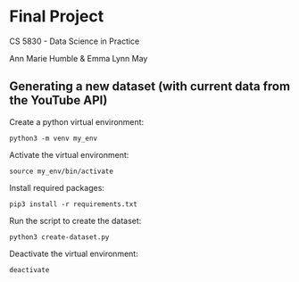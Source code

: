 # Final Project

CS 5830 - Data Science in Practice

Ann Marie Humble & Emma Lynn May

## Generating a new dataset (with current data from the YouTube API)

Create a python virtual environment:

`python3 -m venv my_env`

Activate the virtual environment:

`source my_env/bin/activate`

Install required packages:

`pip3 install -r requirements.txt`

Run the script to create the dataset:

`python3 create-dataset.py`

Deactivate the virtual environment:

`deactivate`
